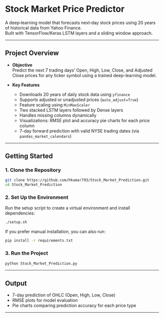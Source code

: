 # Stock Market Price Predictor

A deep‐learning model that forecasts next‐day stock prices using 20 years of historical data from Yahoo Finance.  
Built with TensorFlow/Keras LSTM layers and a sliding window approach.

---

## Project Overview

- **Objective**  
  Predict the next 7 trading days’ Open, High, Low, Close, and Adjusted Close prices for any ticker symbol using a trained deep-learning model.

- **Key Features**  
  - Downloads 20 years of daily stock data using `yfinance`  
  - Supports adjusted or unadjusted prices (`auto_adjust=True`)  
  - Feature scaling using `MinMaxScaler`  
  - Two stacked LSTM layers followed by Dense layers  
  - Handles missing columns dynamically  
  - Visualizations: RMSE plot and accuracy pie charts for each price column  
  - 7-day forward prediction with valid NYSE trading dates (via `pandas_market_calendars`)  

---

## Getting Started

### 1. Clone the Repository

```bash
git clone https://github.com/hkumar793/Stock_Market_Prediction.git
cd Stock_Market_Prediction
```

### 2. Set Up the Environment

Run the setup script to create a virtual environment and install dependencies:

```bash
./setup.sh
```

If you prefer manual installation, you can also run:

```bash
pip install -r requirements.txt
```

### 3. Run the Project

```bash
python Stock_Market_Prediction.py
```

---

## Output

- 7-day prediction of OHLC (Open, High, Low, Close)
- RMSE plots for model evaluation  
- Pie charts comparing prediction accuracy for each price type  

---
